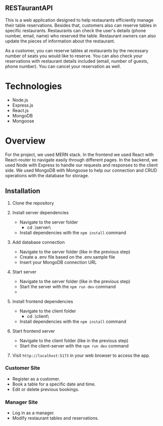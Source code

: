 ## RESTaurantAPI
This is a web application designed to help restaurants efficiently manage their table reservations.
Besides that, customers also can reserve tables in specific restaurants.
Restaurants can check the user's details (phone number, email, name) who reserved the table.
Restaurant owners can also update the pieces of information about the restaurant.

As a customer, you can reserve tables at restaurants by the necessary number of seats you would like to reserve.
You can also check your reservations with restaurant details included (email, number of guests, phone number).
You can cancel your reservation as well.

# Technologies
- Node.js
- Express.js
- React.js
- MongoDB
- Mongoose

# Overview
For the project, we used MERN stack. In the frontend we used React with React-router to navigate easily through different pages.
In the backend, we used Node with Express to handle our requests and responses to the client side.
We used MongoDB with Mongoose to help our connection and CRUD operations with the database for storage.

## Installation

1. Clone the repository
2. Install server dependencies
    - Navigate to the server folder
        - cd .\server\
    - Install dependencies with the `npm install` command
3. Add database connection
    - Navigate to the server folder (like in the previous step)
    - Create a .env file based on the .env.sample file
    - Insert your MongoDB connection URL

4. Start server
    - Navigate to the server folder (like in the previous step)
    - Start the server with the `npm run dev` command
    - 
5. Install frontend dependencies
    - Navigate to the client folder
        - cd .\client\
    - Install dependencies with the `npm install` command
6. Start frontend server
    - Navigate to the client folder (like in the previous step)
    - Start the client-server with the `npm run dev` command
7. Visit `http://localhost:5173` in your web browser to access the app.


### Customer Site

- Register as a customer.
- Book a table for a specific date and time.
- Edit or delete previous bookings.

### Manager Site

- Log in as a manager.
- Modify restaurant tables and reservations.
